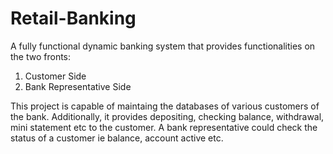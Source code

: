# Retail-Banking

A fully functional dynamic banking system that provides functionalities on the two fronts:
1. Customer Side
2. Bank Representative Side

This project is capable of maintaing the databases of various customers of the bank. Additionally, it provides depositing, checking balance, 
withdrawal, mini statement etc to the customer. 
A bank representative could check the status of a customer ie balance, account active etc. 

